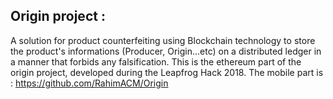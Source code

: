 ## Origin project :
A solution for product counterfeiting using Blockchain technology to store the product's informations (Producer, Origin...etc) on a distributed ledger in a manner that forbids any falsification.
This is the ethereum part of the origin project, developed during the Leapfrog Hack 2018.
The mobile part is : https://github.com/RahimACM/Origin

